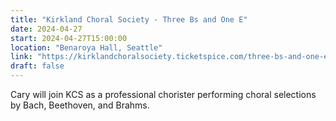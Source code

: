 ```yaml
---
title: "Kirkland Choral Society - Three Bs and One E"
date: 2024-04-27
start: 2024-04-27T15:00:00
location: "Benaroya Hall, Seattle"
link: "https://kirklandchoralsociety.ticketspice.com/three-bs-and-one-e"
draft: false
---
```


Cary will join KCS as a professional chorister performing choral selections by Bach, Beethoven, and Brahms.
